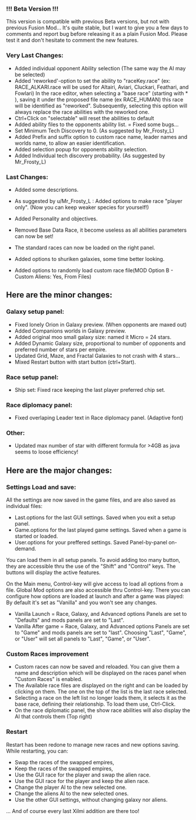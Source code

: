 ### !!! Beta Version !!!
This version is compatible with previous Beta versions, but not with previous Fusion Mod...
It's quite stable, but I want to give you a few days to comments and report bug before releasing it as a plain Fusion Mod.
Please test it and don't hesitate to comment the new features.

### Very Last Changes:
  - Added individual opponent Ability selection (The same way the AI may be selected)
  - Added 'reworked'-option to set the ability to "raceKey.race" (ex: RACE_ALKARI.race will be used for Altairi, Aviari, Cluckari, Feathari, and Fowlari) In the race editor, when selecting a "base race" (starting with * ), saving it under the proposed file name (ex RACE_HUMAN) this race will be identified as "reworked". Subsequently, selecting this option will always replace the race abilities with the reworked one.
  - Ctrl+Click on "selectable" will reset the abilities to default
  - Added ability files to the opponents ability list.
  = Fixed some bugs...
  - Set Minimum Tech Discovery to 0. (As suggested by Mr_Frosty_L)
  - Added Prefix and suffix option to custom race name, leader names and worlds name, to allow an easier identification.
  - Added selection popup for opponents ability selection.
  - Added Individual tech discovery probability. (As suggested by Mr_Frosty_L)

### Last Changes:
  - Added some descriptions.
  - As suggested by u/Mr_Frosty_L : Added options to make race "player only". (Now you can keep weaker species for yourself!)
  - Added Personality and objectives.
  - Removed Base Data Race, it become useless as all abilities parameters can now be set!
  - The standard races can now be loaded on the right panel.

  - Added options to shuriken galaxies, some time better looking.
  - Added options to randomly load custom race file(MOD Option B - Custom Aliens: Yes, From Files)

## Here are the minor changes:

### Galaxy setup panel:
  - Fixed lonely Orion in Galaxy preview. (When opponents are maxed out)
  - Added Companions worlds in Galaxy preview.
  - Added original moo small galaxy size: named it Micro = 24 stars.
  - Added Dynamic Galaxy size, proportional to number of opponents and preferred number of stars per empire.
  - Updated Grid, Maze, and Fractal Galaxies to not crash with 4 stars...
  - Mixed Restart button with start button (ctrl+Start).

### Race setup panel:
  - Ship set: Fixed race keeping the last player preferred chip set.

### Race diplomacy panel:
  - Fixed overlaping Leader text in Race diplomacy panel. (Adaptive font)

### Other:
  - Updated max number of star with different formula for >4GB as java seems to loose efficiency! 

## Here are the major changes:

### Settings Load and save:

All the settings are now saved in the game files, and are also saved as individual files:
  - Last.options for the last GUI settings. Saved when you exit a setup panel.
  - Game.options for the last played game settings. Saved when a game is started or loaded.
  - User.options for your preffered settings. Saved Panel-by-panel on-demand.

You can load them in all setup panels. To avoid adding too many button, they are accessible thru the use of the "Shift" and "Control" keys. The buttons will display the active features.

On the Main menu, Control-key will give access to load all options from a file.
Global Mod options are also accessible thru Control-key. There you can configure how options are loaded at launch and after a game was played: By default it's set as "Vanilla" and you won't see any changes.
  - Vanilla Launch = Race, Galaxy, and Advanced options Panels are set to "Defaults" and mods panels are set to "Last".
  - Vanilla After game =  Race, Galaxy, and Advanced options Panels are set to "Game" and mods panels are set to "last".
Choosing "Last", "Game", or "User" will set all panels to "Last", "Game", or "User".

### Custom Races improvement
  - Custom races can now be saved and reloaded. You can give them a name and description which will be displayed on the races panel when "Custom Races" is enabled.
  - The Available race files are displayed on the right and can be loaded by clicking on them. The one on the top of the list is the last race selected.
  - Selecting a race on the left list no longer loads them, it selects it as the base race, defining their relationship. To load them use, Ctrl-Click.
  - On the race diplomatic panel, the show race abilities will also display the AI that controls them (Top right)


### Restart
Restart has been redone to manage new races and new options saving. While restarting, you can:

  - Swap the races of the swapped empires,
  - Keep the races of the swapped empires,
  - Use the GUI race for the player and swap the alien race.
  - Use the GUI race for the player and keep the alien race.
  - Change the player AI to the new selected one.
  - Change the aliens AI to the new selected ones.
  - Use the other GUI settings, without changing galaxy nor aliens.

... And of course every last Xilmi addition are there too!
